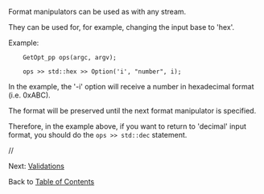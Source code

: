Format manipulators can be used as with any stream.

They can be used for, for example, changing the input base to 'hex'.

Example:

```
	GetOpt_pp ops(argc, argv);
	
	ops >> std::hex >> Option('i', "number", i);
```

In the example, the '-i' option will receive a number in hexadecimal format (i.e. 0xABC).

The format will be preserved until the next format manipulator is specified.

Therefore, in the example above, if you want to return to 'decimal' input format, you should do the `ops >> std::dec` statement.

//

Next: [Validations](Validations.md)

Back to [Table of Contents](Documentation.md)